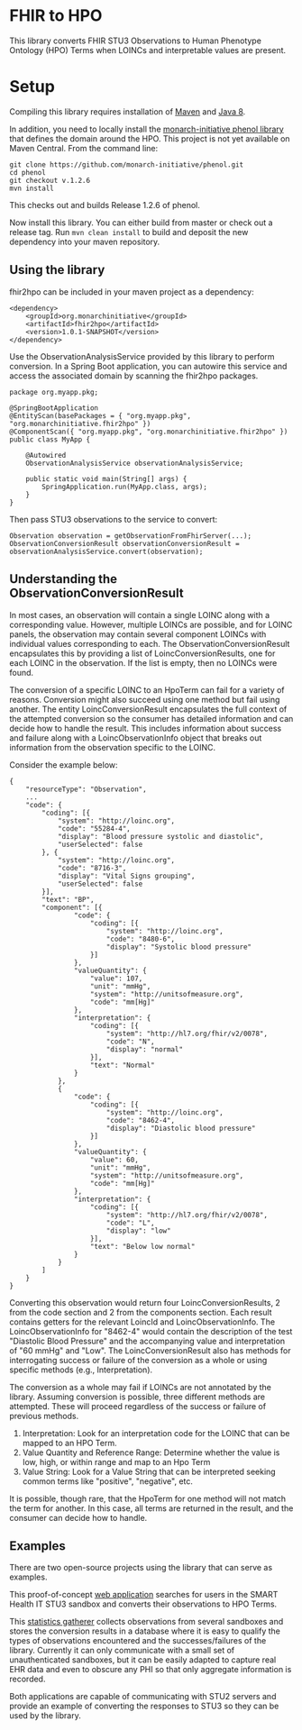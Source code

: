 # FHIR to HPO

This library converts FHIR STU3 Observations to Human Phenotype Ontology (HPO) Terms when LOINCs and interpretable values are present.

# Setup

Compiling this library requires installation of [Maven](http://maven.apache.org/install.html) and [Java 8](https://www.oracle.com/technetwork/java/javase/downloads/jdk8-downloads-2133151.html).

In addition, you need to locally install the [monarch-initiative phenol library](https://github.com/monarch-initiative/phenol) that defines the domain around the HPO. This project is not yet available on Maven Central. From the command line:

```
git clone https://github.com/monarch-initiative/phenol.git
cd phenol
git checkout v.1.2.6
mvn install
``` 

This checks out and builds Release 1.2.6 of phenol. 

Now install this library. You can either build from master or check out a release tag. Run `mvn clean install` to build and deposit the new dependency into your maven repository.

## Using the library

fhir2hpo can be included in your maven project as a dependency:

```
<dependency>
	<groupId>org.monarchinitiative</groupId>
	<artifactId>fhir2hpo</artifactId>
	<version>1.0.1-SNAPSHOT</version>
</dependency>
```

Use the ObservationAnalysisService provided by this library to perform conversion. In a Spring Boot application, you can autowire this service and access the associated domain by scanning the fhir2hpo packages.

```
package org.myapp.pkg;

@SpringBootApplication
@EntityScan(basePackages = { "org.myapp.pkg", "org.monarchinitiative.fhir2hpo" })
@ComponentScan({ "org.myapp.pkg", "org.monarchinitiative.fhir2hpo" })
public class MyApp {

	@Autowired
	ObservationAnalysisService observationAnalysisService;

	public static void main(String[] args) {
		SpringApplication.run(MyApp.class, args);
	}
}
```

Then pass STU3 observations to the service to convert:

```
Observation observation = getObservationFromFhirServer(...);
ObservationConversionResult observationConversionResult = observationAnalysisService.convert(observation);
```

## Understanding the ObservationConversionResult

In most cases, an observation will contain a single LOINC along with a corresponding value. However, multiple LOINCs are possible, and for LOINC panels, the observation may contain several component LOINCs with individual values corresponding to each. The ObservationConversionResult encapsulates this by providing a list of LoincConversionResults, one for each LOINC in the observation. If the list is empty, then no LOINCs were found.

The conversion of a specific LOINC to an HpoTerm can fail for a variety of reasons. Conversion might also succeed using one method but fail using another. The entity LoincConversionResult encapsulates the full context of the attempted conversion so the consumer has detailed information and can decide how to handle the result. This includes information about success and failure along with a LoincObservationInfo object that breaks out information from the observation specific to the LOINC.

Consider the example below:

```
{
	"resourceType": "Observation",
	...
	"code": {
		"coding": [{
			"system": "http://loinc.org",
			"code": "55284-4",
			"display": "Blood pressure systolic and diastolic",
			"userSelected": false
		}, {
			"system": "http://loinc.org",
			"code": "8716-3",
			"display": "Vital Signs grouping",
			"userSelected": false
		}],
		"text": "BP",
		"component": [{
				"code": {
					"coding": [{
						"system": "http://loinc.org",
						"code": "8480-6",
						"display": "Systolic blood pressure"
					}]
				},
				"valueQuantity": {
					"value": 107,
					"unit": "mmHg",
					"system": "http://unitsofmeasure.org",
					"code": "mm[Hg]"
				},
				"interpretation": {
					"coding": [{
						"system": "http://hl7.org/fhir/v2/0078",
						"code": "N",
						"display": "normal"
					}],
					"text": "Normal"
				}
			},
			{
				"code": {
					"coding": [{
						"system": "http://loinc.org",
						"code": "8462-4",
						"display": "Diastolic blood pressure"
					}]
				},
				"valueQuantity": {
					"value": 60,
					"unit": "mmHg",
					"system": "http://unitsofmeasure.org",
					"code": "mm[Hg]"
				},
				"interpretation": {
					"coding": [{
						"system": "http://hl7.org/fhir/v2/0078",
						"code": "L",
						"display": "low"
					}],
					"text": "Below low normal"
				}
			}
		]
	}
}
```

Converting this observation would return four LoincConversionResults, 2 from the code section and 2 from the components section. Each result contains getters for the relevant LoincId and LoincObservationInfo. The LoincObservationInfo for "8462-4" would contain the description of the test "Diastolic Blood Pressure" and the accompanying value and interpretation of "60 mmHg" and "Low". The LoincConversionResult also has methods for interrogating success or failure of the conversion as a whole or using specific methods (e.g., Interpretation).

The conversion as a whole may fail if LOINCs are not annotated by the library. Assuming conversion is possible, three different methods are attempted. These will proceed regardless of the success or failure of previous methods.

1. Interpretation: Look for an interpretation code for the LOINC that can be mapped to an HPO Term.
2. Value Quantity and Reference Range: Determine whether the value is low, high, or within range and map to an Hpo Term
3. Value String: Look for a Value String that can be interpreted seeking common terms like "positive", "negative", etc.

It is possible, though rare, that the HpoTerm for one method will not match the term for another. In this case, all terms are returned in the result, and the consumer can decide how to handle.

## Examples

There are two open-source projects using the library that can serve as examples.

This proof-of-concept [web application](https://github.com/OCTRI/poc-hpo-on-fhir) searches for users in the SMART Health IT STU3 sandbox and converts their observations to HPO Terms.

This [statistics gatherer](https://github.com/OCTRI/f2hstats) collects observations from several sandboxes and stores the conversion results in a database where it is easy to qualify the types of observations encountered and the successes/failures of the library. Currently it can only communicate with a small set of unauthenticated sandboxes, but it can be easily adapted to capture real EHR data and even to obscure any PHI so that only aggregate information is recorded.

Both applications are capable of communicating with STU2 servers and provide an example of converting the responses to STU3 so they can be used by the library.